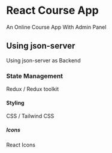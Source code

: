 # React Course App
An Online Course App With Admin Panel

## Using json-server
Using json-server as Backend

### State Management
Redux / Redux toolkit

#### Styling
CSS / Tailwind CSS

##### Icons
React Icons
